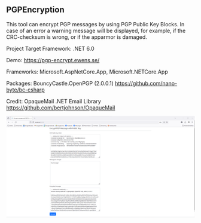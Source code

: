 
## PGPEncryption

This tool can encrypt PGP messages by using PGP Public Key Blocks. In case of an error a warning message will be displayed, for example, if the CRC-checksum is wrong, or if the apparmor is damaged. 

Project Target Framework: .NET 6.0

Demo: https://pgp-encrypt.ewens.se/

Frameworks: Microsoft.AspNetCore.App, Microsoft.NETCore.App

Packages: BouncyCastle.OpenPGP (2.0.0.1) https://github.com/nano-byte/bc-csharp

Credit: OpaqueMail .NET Email Library https://github.com/bertjohnson/OpaqueMail

![alt text](https://github.com/LordEwens/PGPEncryption/blob/master/PGPEncryption/Screenshots/Success-001.png?raw=true)
